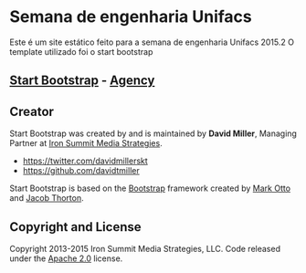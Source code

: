 # Semana de engenharia Unifacs
Este é um site estático feito para a semana de engenharia Unifacs 2015.2
O template utilizado foi o start bootstrap

## [Start Bootstrap](http://startbootstrap.com/) - [Agency](http://startbootstrap.com/template-overviews/agency/)
## Creator

Start Bootstrap was created by and is maintained by **David Miller**, Managing Partner at [Iron Summit Media Strategies](http://www.ironsummitmedia.com/).

* https://twitter.com/davidmillerskt
* https://github.com/davidtmiller

Start Bootstrap is based on the [Bootstrap](http://getbootstrap.com/) framework created by [Mark Otto](https://twitter.com/mdo) and [Jacob Thorton](https://twitter.com/fat).

## Copyright and License

Copyright 2013-2015 Iron Summit Media Strategies, LLC. Code released under the [Apache 2.0](https://github.com/IronSummitMedia/startbootstrap-agency/blob/gh-pages/LICENSE) license.
